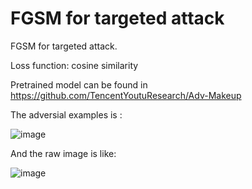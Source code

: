 # FGSM for targeted attack 
FGSM for targeted attack.

Loss function: cosine similarity

Pretrained model can be found in https://github.com/TencentYoutuResearch/Adv-Makeup

The adversial examples is :

![image](https://github.com/YinDFY/FGSM/assets/127073326/bb2e480e-2aee-4dd0-ac14-9ae424329a2d)

And the raw image is like:

![image](https://github.com/YinDFY/FGSM/assets/127073326/5cc7b04f-1832-4e2c-9bd5-536d5663f264)
